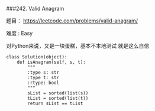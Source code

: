 ###242. Valid Anagram

题目： 
<https://leetcode.com/problems/valid-anagram/>


难度 : Easy


对Python来说，又是一块蛋糕，基本不本地测试
就是这么自信

```
class Solution(object):
    def isAnagram(self, s, t):
        """
        :type s: str
        :type t: str
        :rtype: bool
        """
        sList = sorted(list(s))
        tList = sorted(list(t))
        return sList == tList
            
```


